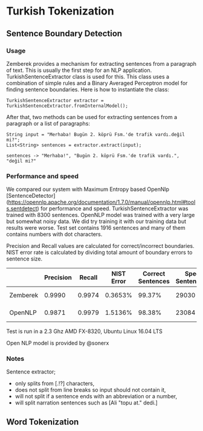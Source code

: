 Turkish Tokenization
============

## Sentence Boundary Detection

### Usage

Zemberek provides a mechanism for extracting sentences from a paragraph of text. This is usually the first step
 for an NLP application. TurkishSentenceExtractor class is used for this. This class uses 
 a combination of simple rules and a Binary Averaged Perceptron model for finding 
 sentence boundaries. Here is how to instantiate the class:
 
    TurkishSentenceExtractor extractor = TurkishSentenceExtractor.fromInternalModel();

After that, two methods can be used for extracting sentences from a paragraph or a list
     of paragraphs:

    String input = "Merhaba! Bugün 2. köprü Fsm.'de trafik vardı.değil mi?";     
    List<String> sentences = extractor.extract(input);

    sentences -> "Merhaba!", "Bugün 2. köprü Fsm.'de trafik vardı.", "değil mi?"

### Performance and speed

We compared our system with Maximum Entropy based OpenNlp 
[SentenceDetector] (https://opennlp.apache.org/documentation/1.7.0/manual/opennlp.html#tools.sentdetect) for performance and speed.
 TurkishSentenceExtractor was trained with 8300 sentences.  OpenNLP model was
 trained with a very large but somewhat noisy data. We did try training it with our training data but results were worse.
 Test set contains 1916 sentences and many of them contains numbers with dot characters.

Precision and Recall values are calculated for correct/incorrect boundaries. NIST error rate is calculated 
by dividing total amount of boundary errors to sentence size.

|            | Precision| Recall   | NIST Error| Correct Sentences | Speed Sentences/s| Model Size |
|------------|----------|----------|-----------|-------------------|------------------|------------|
| Zemberek   |  0.9990  | 0.9974   |  0.3653%  |  99.37%           |  29030           |  10.1 KB   |
| OpenNLP    |  0.9871  | 0.9979   |  1.5136%  |  98.38%           |  23084           |  3.3 MB    |

Test is run in a 2.3 Ghz AMD FX-8320, Ubuntu Linux 16.04 LTS

Open NLP model is provided by @sonerx

### Notes

Sentence extractor;

- only splits from [.!?] characters,
- does not split from line breaks so input should not contain it,
- will not split if a sentence ends with an abbreviation or a number,
- will split narration sentences such as [Ali "topu at." dedi.]

## Word Tokenization




